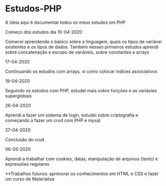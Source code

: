 # Estudos-PHP
A ideia aqui é documentar todos os meus estudos em PHP

Começo dos estudos dia 10-04-2020

Comecei aprendendo o básico sobre a linguagem, quais os tipos de variávei existentes e os tipos de dados.
Também nesses primeiros estudos aprendi sobre concatenação e escopo de variáveis, sobre constantes e arrays

17-04-2020

Continuando os estudos com arrays, vi como colocar indices associativos

19-04-2020

Seguindo os estudos com PHP, estudei mais sobre funções e as variávies superglobais

26-04-2020

Aprendi a fazer um sistema de login, estudei sobre criptografia e começando a fazer um crud com PHP e mysql

27-04-2020

Conclusão do crud

06-05-2020

Aprendi a trabalhar com cookies, datas, manipulação de arquivos (texto) e expressões regulares

**Trabalhos futuros: aprimorar os conhecimentos em HTML e CSS e fazer um curso de Materialize